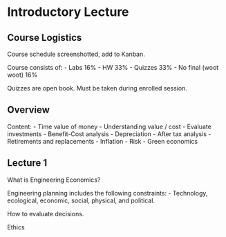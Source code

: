 # Introductory Lecture

## Course Logistics

Course schedule screenshotted, add to Kanban.

Course consists of:
	- Labs 				16%
	- HW 				33%
	- Quizzes 			33%
	- No final (woot woot) 		16%

Quizzes are open book. Must be taken during enrolled session.

## Overview

Content:
	- Time value of money
	- Understanding value / cost
	- Evaluate investments
	- Benefit-Cost analysis
	- Depreciation
	- After tax analysis
	- Retirements and replacements
	- Inflation
	- Risk
	- Green economics

## Lecture 1

What is Engineering Economics?

Engineering planning includes the following constraints:
	- Technology, ecological, economic, social, physical, and political.

How to evaluate decisions.

Ethics
